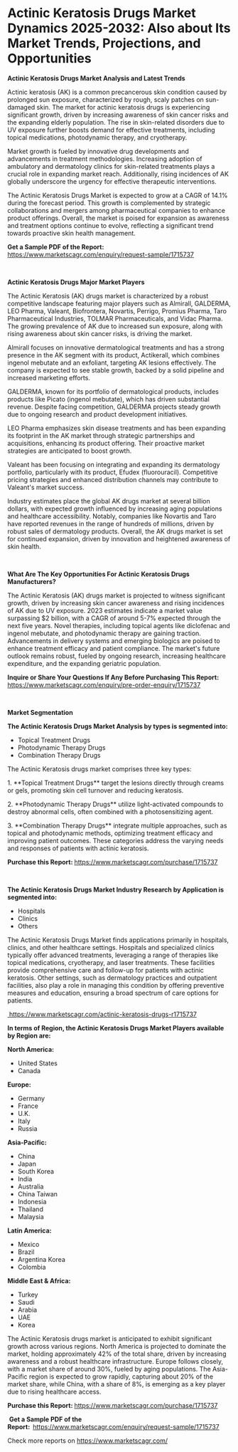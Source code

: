 <p><h1>Actinic Keratosis Drugs Market Dynamics 2025-2032: Also about Its Market Trends, Projections, and Opportunities</h1></p><p><strong>Actinic Keratosis Drugs Market Analysis and Latest Trends</strong></p>
<p><p>Actinic keratosis (AK) is a common precancerous skin condition caused by prolonged sun exposure, characterized by rough, scaly patches on sun-damaged skin. The market for actinic keratosis drugs is experiencing significant growth, driven by increasing awareness of skin cancer risks and the expanding elderly population. The rise in skin-related disorders due to UV exposure further boosts demand for effective treatments, including topical medications, photodynamic therapy, and cryotherapy.</p><p>Market growth is fueled by innovative drug developments and advancements in treatment methodologies. Increasing adoption of ambulatory and dermatology clinics for skin-related treatments plays a crucial role in expanding market reach. Additionally, rising incidences of AK globally underscore the urgency for effective therapeutic interventions.</p><p>The Actinic Keratosis Drugs Market is expected to grow at a CAGR of 14.1% during the forecast period. This growth is complemented by strategic collaborations and mergers among pharmaceutical companies to enhance product offerings. Overall, the market is poised for expansion as awareness and treatment options continue to evolve, reflecting a significant trend towards proactive skin health management.</p></p>
<p><strong>Get a Sample PDF of the Report:&nbsp;</strong> <a href="https://www.marketscagr.com/enquiry/request-sample/1715737?utm_campaign=2941&utm_medium=2&utm_source=Github&utm_content=ia&utm_term=08032025&utm_id=actinic-keratosis-drugs">https://www.marketscagr.com/enquiry/request-sample/1715737</a></p>
<p>&nbsp;</p>
<p><strong>Actinic Keratosis Drugs Major Market Players</strong></p>
<p><p>The Actinic Keratosis (AK) drugs market is characterized by a robust competitive landscape featuring major players such as Almirall, GALDERMA, LEO Pharma, Valeant, Biofrontera, Novartis, Perrigo, Promius Pharma, Taro Pharmaceutical Industries, TOLMAR Pharmaceuticals, and Vidac Pharma. The growing prevalence of AK due to increased sun exposure, along with rising awareness about skin cancer risks, is driving the market.</p><p>Almirall focuses on innovative dermatological treatments and has a strong presence in the AK segment with its product, Actikerall, which combines ingenol mebutate and an exfoliant, targeting AK lesions effectively. The company is expected to see stable growth, backed by a solid pipeline and increased marketing efforts.</p><p>GALDERMA, known for its portfolio of dermatological products, includes products like Picato (ingenol mebutate), which has driven substantial revenue. Despite facing competition, GALDERMA projects steady growth due to ongoing research and product development initiatives.</p><p>LEO Pharma emphasizes skin disease treatments and has been expanding its footprint in the AK market through strategic partnerships and acquisitions, enhancing its product offering. Their proactive market strategies are anticipated to boost growth.</p><p>Valeant has been focusing on integrating and expanding its dermatology portfolio, particularly with its product, Efudex (fluorouracil). Competitive pricing strategies and enhanced distribution channels may contribute to Valeant's market success.</p><p>Industry estimates place the global AK drugs market at several billion dollars, with expected growth influenced by increasing aging populations and healthcare accessibility. Notably, companies like Novartis and Taro have reported revenues in the range of hundreds of millions, driven by robust sales of dermatology products. Overall, the AK drugs market is set for continued expansion, driven by innovation and heightened awareness of skin health.</p></p>
<p>&nbsp;</p>
<p><strong>What Are The Key Opportunities For Actinic Keratosis Drugs Manufacturers?</strong></p>
<p><p>The Actinic Keratosis (AK) drugs market is projected to witness significant growth, driven by increasing skin cancer awareness and rising incidences of AK due to UV exposure. 2023 estimates indicate a market value surpassing $2 billion, with a CAGR of around 5-7% expected through the next five years. Novel therapies, including topical agents like diclofenac and ingenol mebutate, and photodynamic therapy are gaining traction. Advancements in delivery systems and emerging biologics are poised to enhance treatment efficacy and patient compliance. The market's future outlook remains robust, fueled by ongoing research, increasing healthcare expenditure, and the expanding geriatric population.</p></p>
<p><strong>Inquire or Share Your Questions If Any Before Purchasing This Report:</strong> <a href="https://www.marketscagr.com/enquiry/pre-order-enquiry/1715737?utm_campaign=2941&utm_medium=2&utm_source=Github&utm_content=ia&utm_term=08032025&utm_id=actinic-keratosis-drugs">https://www.marketscagr.com/enquiry/pre-order-enquiry/1715737</a></p>
<p>&nbsp;</p>
<p><strong>Market Segmentation</strong></p>
<p><strong>The Actinic Keratosis Drugs Market Analysis by types is segmented into:</strong></p>
<p><ul><li>Topical Treatment Drugs</li><li>Photodynamic Therapy Drugs</li><li>Combination Therapy Drugs</li></ul></p>
<p><p>The Actinic Keratosis drugs market comprises three key types: </p><p>1. **Topical Treatment Drugs** target the lesions directly through creams or gels, promoting skin cell turnover and reducing keratosis. </p><p>2. **Photodynamic Therapy Drugs** utilize light-activated compounds to destroy abnormal cells, often combined with a photosensitizing agent. </p><p>3. **Combination Therapy Drugs** integrate multiple approaches, such as topical and photodynamic methods, optimizing treatment efficacy and improving patient outcomes. These categories address the varying needs and responses of patients with actinic keratosis.</p></p>
<p><strong>Purchase this Report:&nbsp;</strong><a href="https://www.marketscagr.com/purchase/1715737?utm_campaign=2941&utm_medium=2&utm_source=Github&utm_content=ia&utm_term=08032025&utm_id=actinic-keratosis-drugs">https://www.marketscagr.com/purchase/1715737</a></p>
<p>&nbsp;</p>
<p><strong>The Actinic Keratosis Drugs Market Industry Research by Application is segmented into:</strong></p>
<p><ul><li>Hospitals</li><li>Clinics</li><li>Others</li></ul></p>
<p><p>The Actinic Keratosis Drugs Market finds applications primarily in hospitals, clinics, and other healthcare settings. Hospitals and specialized clinics typically offer advanced treatments, leveraging a range of therapies like topical medications, cryotherapy, and laser treatments. These facilities provide comprehensive care and follow-up for patients with actinic keratosis. Other settings, such as dermatology practices and outpatient facilities, also play a role in managing this condition by offering preventive measures and education, ensuring a broad spectrum of care options for patients.</p></p>
<p><a href="https://www.marketscagr.com/actinic-keratosis-drugs-r1715737?utm_campaign=2941&utm_medium=2&utm_source=Github&utm_content=ia&utm_term=08032025&utm_id=actinic-keratosis-drugs">&nbsp;https://www.marketscagr.com/actinic-keratosis-drugs-r1715737</a></p>
<p><strong>In terms of Region, the Actinic Keratosis Drugs Market Players available by Region are:</strong></p>
<p>
    <p> <strong> North America: </strong>
        <ul>
            <li>United States</li>
            <li>Canada</li>
        </ul>
        </p> 
    <p> <strong> Europe: </strong>
        <ul>
            <li>Germany</li>
            <li>France</li>
            <li>U.K.</li>
            <li>Italy</li>
            <li>Russia</li>
        </ul>
        </p> 
    <p> <strong> Asia-Pacific: </strong>
        <ul>
            <li>China</li>
            <li>Japan</li>
            <li>South Korea</li>
            <li>India</li>
            <li>Australia</li>
            <li>China Taiwan</li>
            <li>Indonesia</li>
            <li>Thailand</li>
            <li>Malaysia</li>
        </ul>
        </p> 
    <p> <strong> Latin America: </strong>
        <ul>
            <li>Mexico</li>
            <li>Brazil</li>
            <li>Argentina Korea</li>
            <li>Colombia</li>
        </ul>
        </p> 
    <p> <strong> Middle East & Africa: </strong>
        <ul>
            <li>Turkey</li>
            <li>Saudi</li>
            <li>Arabia</li>
            <li>UAE</li>
            <li>Korea</li>
        </ul>
    </p>
    </p>
<p><p>The Actinic Keratosis drugs market is anticipated to exhibit significant growth across various regions. North America is projected to dominate the market, holding approximately 42% of the total share, driven by increasing awareness and a robust healthcare infrastructure. Europe follows closely, with a market share of around 30%, fueled by aging populations. The Asia-Pacific region is expected to grow rapidly, capturing about 20% of the market share, while China, with a share of 8%, is emerging as a key player due to rising healthcare access.</p></p>
<p><strong>Purchase this Report: </strong><a href="https://www.marketscagr.com/purchase/1715737?utm_campaign=2941&utm_medium=2&utm_source=Github&utm_content=ia&utm_term=08032025&utm_id=actinic-keratosis-drugs">https://www.marketscagr.com/purchase/1715737</a></p>
<p>&nbsp;<strong>Get a Sample PDF of the Report:&nbsp;&nbsp;</strong><a href="https://www.marketscagr.com/enquiry/request-sample/1715737?utm_campaign=2941&utm_medium=2&utm_source=Github&utm_content=ia&utm_term=08032025&utm_id=actinic-keratosis-drugs">https://www.marketscagr.com/enquiry/request-sample/1715737</a></p>
<p><strong></strong></p>
<p>Check more reports on <a href="https://www.marketscagr.com/?utm_campaign=2941&utm_medium=2&utm_source=Github&utm_content=ia&utm_term=08032025&utm_id=actinic-keratosis-drugs">https://www.marketscagr.com/</a></p>